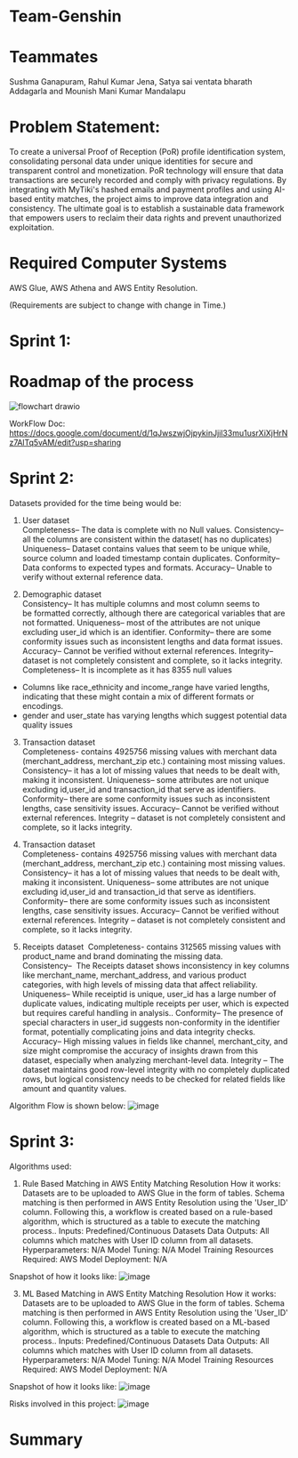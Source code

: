 # Team-Genshin
#
# Teammates
Sushma Ganapuram, Rahul Kumar Jena, Satya sai ventata bharath Addagarla and Mounish Mani Kumar Mandalapu

# Problem Statement:
To create a universal Proof of Reception (PoR) profile identification system, consolidating personal data under unique identities for secure and transparent control and monetization. PoR technology will ensure that data transactions are securely recorded and comply with privacy regulations. By integrating with MyTiki's hashed emails and payment profiles and using AI-based entity matches, the project aims to improve data integration and consistency. The ultimate goal is to establish a sustainable data framework that empowers users to reclaim their data rights and prevent unauthorized exploitation.

# Required Computer Systems
AWS Glue, AWS Athena and AWS Entity Resolution.

(Requirements are subject to change with change in Time.)

# Sprint 1:
# Roadmap of the process
![flowchart drawio](https://github.com/user-attachments/assets/684cf709-61bb-4285-9f21-c7be83e1d697)

WorkFlow Doc: https://docs.google.com/document/d/1qJwszwjOjpykinJjil33mu1usrXiXjHrNz7AlTq5vAM/edit?usp=sharing

# Sprint 2:
Datasets provided for the time being would be:
1. User dataset         
Completeness– The data is complete with no Null values.
Consistency– all the columns are consistent within the dataset( has no duplicates)
Uniqueness– Dataset contains values that seem to be unique while, source column and loaded timestamp contain duplicates.
Conformity– Data conforms to expected types and formats.
Accuracy– Unable to verify without external reference data.

2. Demographic dataset              
Consistency–  It has multiple columns and most column seems to be formatted correctly, although there are categorical variables that are not formatted.
Uniqueness–   most of the attributes are not unique excluding user_id which is an identifier.
Conformity–  there are some conformity issues such as inconsistent lengths and data format issues.
Accuracy– Cannot be verified without external references.
Integrity– dataset is not completely consistent and complete, so it lacks integrity.
Completeness– It is incomplete as it has 8355 null values
- Columns like race_ethnicity and income_range have varied lengths, indicating that these might contain a mix of different formats or encodings.
- gender and user_state has varying lengths which suggest potential data quality issues

3. Transaction dataset    
Completeness- contains 4925756 missing values with merchant data (merchant_address, merchant_zip etc.) containing most missing values.         
Consistency–  it has a lot of missing values that needs to be dealt with, making it inconsistent.
Uniqueness–   some attributes are not unique excluding id,user_id and transaction_id that serve as identifiers.
Conformity–  there are some conformity issues such as inconsistent lengths, case sensitivity issues.
Accuracy– Cannot be verified without external references.
Integrity – dataset is not completely consistent and complete, so it lacks integrity.

4. Transaction dataset    
Completeness- contains 4925756 missing values with merchant data (merchant_address, merchant_zip etc.) containing most missing values.         
Consistency–  it has a lot of missing values that needs to be dealt with, making it inconsistent.
Uniqueness–   some attributes are not unique excluding id,user_id and transaction_id that serve as identifiers.
Conformity–  there are some conformity issues such as inconsistent lengths, case sensitivity issues.
Accuracy– Cannot be verified without external references.
Integrity – dataset is not completely consistent and complete, so it lacks integrity.

5. Receipts dataset  
Completeness- contains 312565 missing values with product_name and brand dominating the missing data.      
Consistency–   The Receipts dataset shows inconsistency in key columns like merchant_name, merchant_address, and various product categories, with high levels of missing data that affect reliability.
Uniqueness–   While receiptid is unique, user_id has a large number of duplicate values, indicating multiple receipts per user, which is expected but requires careful handling in analysis..
Conformity–  The presence of special characters in user_id suggests non-conformity in the identifier format, potentially complicating joins and data integrity checks.
Accuracy– High missing values in fields like channel, merchant_city, and size might compromise the accuracy of insights drawn from this dataset, especially when analyzing merchant-level data.
Integrity – The dataset maintains good row-level integrity with no completely duplicated rows, but logical consistency needs to be checked for related fields like amount and quantity values.

Algorithm Flow is shown below:
![image](https://github.com/user-attachments/assets/bca22dd5-2f2f-404a-a704-07f79d84bff5)

# Sprint 3:
Algorithms used:
1. Rule Based Matching in AWS Entity Matching Resolution
How it works: Datasets are to be uploaded to AWS Glue in the form of tables. Schema matching is then performed in AWS Entity Resolution using the 'User_ID' column. Following this, a workflow is created based on a rule-based algorithm, which is structured as a table to execute the matching process..
Inputs: Predefined/Continuous Datasets
Data Outputs: All columns which matches with User ID column from all datasets.
Hyperparameters: N/A
Model Tuning: N/A
Model Training Resources Required: AWS
Model Deployment: N/A

Snapshot of how it looks like:
![image](https://github.com/user-attachments/assets/9e4e0a28-9525-47ba-8bc4-01473a7b7f89)


3. ML Based Matching in AWS Entity Matching Resolution
How it works: Datasets are to be uploaded to AWS Glue in the form of tables. Schema matching is then performed in AWS Entity Resolution using the 'User_ID' column. Following this, a workflow is created based on a ML-based algorithm, which is structured as a table to execute the matching process..
Inputs: Predefined/Continuous Datasets
Data Outputs: All columns which matches with User ID column from all datasets.
Hyperparameters: N/A
Model Tuning: N/A
Model Training Resources Required: AWS
Model Deployment: N/A

Snapshot of how it looks like:
![image](https://github.com/user-attachments/assets/4a2103fb-e19c-4b98-9f65-b164213eb335)

Risks involved in this project:
![image](https://github.com/user-attachments/assets/3fd537e2-7aed-45d2-be03-6a7b972ddd27)

# Summary

